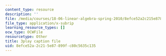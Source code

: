 ```yaml
---
content_type: resource
description: ''
file: /media/courses/18-06-linear-algebra-spring-2010/8efce52a2c215e87899fc80c5635c135_VqP2tREMvt0.vtt
file_type: application/x-subrip
learning_resource_types: []
ocw_type: OCWFile
resourcetype: Other
title: 3play caption file
uid: 8efce52a-2c21-5e87-899f-c80c5635c135
---
```

